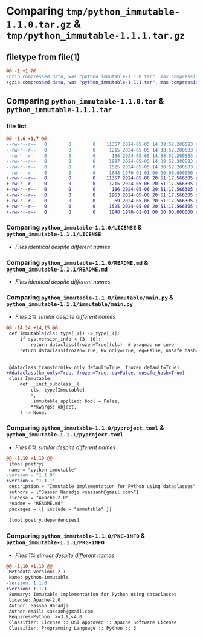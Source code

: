 # Comparing `tmp/python_immutable-1.1.0.tar.gz` & `tmp/python_immutable-1.1.1.tar.gz`

## filetype from file(1)

```diff
@@ -1 +1 @@
-gzip compressed data, was "python_immutable-1.1.0.tar", max compression
+gzip compressed data, was "python_immutable-1.1.1.tar", max compression
```

## Comparing `python_immutable-1.1.0.tar` & `python_immutable-1.1.1.tar`

### file list

```diff
@@ -1,6 +1,7 @@
--rw-r--r--   0        0        0    11357 2024-05-05 14:38:52.200583 python_immutable-1.1.0/LICENSE
--rw-r--r--   0        0        0     1215 2024-05-05 14:38:52.200583 python_immutable-1.1.0/README.md
--rw-r--r--   0        0        0      186 2024-05-05 14:38:52.200583 python_immutable-1.1.0/immutable/__init__.py
--rw-r--r--   0        0        0     1897 2024-05-05 14:38:52.200583 python_immutable-1.1.0/immutable/main.py
--rw-r--r--   0        0        0     1525 2024-05-05 14:38:52.200583 python_immutable-1.1.0/pyproject.toml
--rw-r--r--   0        0        0     1848 1970-01-01 00:00:00.000000 python_immutable-1.1.0/PKG-INFO
+-rw-r--r--   0        0        0    11357 2024-05-06 20:51:17.566305 python_immutable-1.1.1/LICENSE
+-rw-r--r--   0        0        0     1215 2024-05-06 20:51:17.566305 python_immutable-1.1.1/README.md
+-rw-r--r--   0        0        0      186 2024-05-06 20:51:17.566305 python_immutable-1.1.1/immutable/__init__.py
+-rw-r--r--   0        0        0     1963 2024-05-06 20:51:17.566305 python_immutable-1.1.1/immutable/main.py
+-rw-r--r--   0        0        0       69 2024-05-06 20:51:17.566305 python_immutable-1.1.1/immutable/py.typed
+-rw-r--r--   0        0        0     1525 2024-05-06 20:51:17.566305 python_immutable-1.1.1/pyproject.toml
+-rw-r--r--   0        0        0     1848 1970-01-01 00:00:00.000000 python_immutable-1.1.1/PKG-INFO
```

### Comparing `python_immutable-1.1.0/LICENSE` & `python_immutable-1.1.1/LICENSE`

 * *Files identical despite different names*

### Comparing `python_immutable-1.1.0/README.md` & `python_immutable-1.1.1/README.md`

 * *Files identical despite different names*

### Comparing `python_immutable-1.1.0/immutable/main.py` & `python_immutable-1.1.1/immutable/main.py`

 * *Files 2% similar despite different names*

```diff
@@ -14,14 +14,15 @@
 def immutable(cls: type[_T]) -> type[_T]:
     if sys.version_info < (3, 10):
         return dataclass(frozen=True)(cls)  # pragma: no cover
     return dataclass(frozen=True, kw_only=True, eq=False, unsafe_hash=True)(cls)
 
 
 @dataclass_transform(kw_only_default=True, frozen_default=True)
+@dataclass(kw_only=True, frozen=True, eq=False, unsafe_hash=True)
 class Immutable:
     def __init_subclass__(
         cls: type[Immutable],
         *,
         _immutable_applied: bool = False,
         **kwargs: object,
     ) -> None:
```

### Comparing `python_immutable-1.1.0/pyproject.toml` & `python_immutable-1.1.1/pyproject.toml`

 * *Files 0% similar despite different names*

```diff
@@ -1,10 +1,10 @@
 [tool.poetry]
 name = "python-immutable"
-version = "1.1.0"
+version = "1.1.1"
 description = "Immutable implementation for Python using dataclasses"
 authors = ["Sassan Haradji <sassanh@gmail.com>"]
 license = "Apache-2.0"
 readme = "README.md"
 packages = [{ include = "immutable" }]
 
 [tool.poetry.dependencies]
```

### Comparing `python_immutable-1.1.0/PKG-INFO` & `python_immutable-1.1.1/PKG-INFO`

 * *Files 1% similar despite different names*

```diff
@@ -1,10 +1,10 @@
 Metadata-Version: 2.1
 Name: python-immutable
-Version: 1.1.0
+Version: 1.1.1
 Summary: Immutable implementation for Python using dataclasses
 License: Apache-2.0
 Author: Sassan Haradji
 Author-email: sassanh@gmail.com
 Requires-Python: >=3.9,<4.0
 Classifier: License :: OSI Approved :: Apache Software License
 Classifier: Programming Language :: Python :: 3
```

